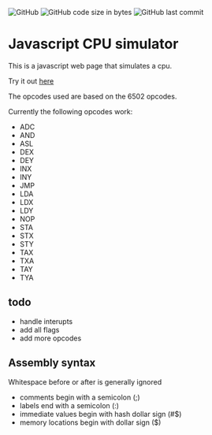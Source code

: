 ![GitHub](https://img.shields.io/github/license/msfwebdude/javascript-cpu-simulator?style=plastic) ![GitHub code size in bytes](https://img.shields.io/github/languages/code-size/msfwebdude/javascript-cpu-simulator?style=plastic)
![GitHub last commit](https://img.shields.io/github/last-commit/msfwebdude/javascript-cpu-simulator?style=plastic)

# Javascript CPU simulator
This is a javascript web page that simulates a cpu.

Try it out [here](http://firoved.com/github/javascript-cpu-simulator/)

The opcodes used are based on the 6502 opcodes.

Currently the following opcodes work:
* ADC
* AND
* ASL
* DEX
* DEY
* INX
* INY
* JMP
* LDA
* LDX
* LDY
* NOP
* STA
* STX
* STY
* TAX
* TXA
* TAY
* TYA

## todo
* handle interupts
* add all flags
* add more opcodes


## Assembly syntax
Whitespace before or after is generally ignored 

* comments begin with a semicolon (;)
* labels end with a semicolon (:)
* immediate values begin with hash dollar sign (#$)
* memory locations begin with dollar sign ($)

